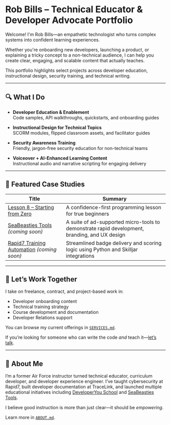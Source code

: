 # Rob Bills – Technical Educator & Developer Advocate Portfolio

Welcome! I'm Rob Bills—an empathetic technologist who turns complex systems into confident learning experiences.

Whether you're onboarding new developers, launching a product, or explaining a tricky concept to a non-technical audience, I can help you create clear, engaging, and scalable content that actually teaches.

This portfolio highlights select projects across developer education, instructional design, security training, and technical writing.

---

## 🔍 What I Do

- **Developer Education & Enablement**  
  Code samples, API walkthroughs, quickstarts, and onboarding guides

- **Instructional Design for Technical Topics**  
  SCORM modules, flipped classroom assets, and facilitator guides

- **Security Awareness Training**  
  Friendly, jargon-free security education for non-technical teams

- **Voiceover + AI-Enhanced Learning Content**  
  Instructional audio and narrative scripting for engaging delivery

---

## 📁 Featured Case Studies

| Title | Summary |
|-------|---------|
| [Lesson 8 – Starting from Zero](case-studies/lesson8-starting-from-zero.md) | A confidence-first programming lesson for true beginners |
| [SeaBeasties Tools](case-studies/seabeasties-tools-summary.md) _(coming soon)_ | A suite of ad-supported micro-tools to demonstrate rapid development, branding, and UX design |
| [Rapid7 Training Automation](case-studies/rapid7-onboarding-automation.md) _(coming soon)_ | Streamlined badge delivery and scoring logic using Python and Skilljar integrations |

---
## 🤝 Let’s Work Together

I take on freelance, contract, and project-based work in:

- Developer onboarding content
- Technical training strategy
- Course development and documentation
- Developer Relations support

You can browse my current offerings in [`SERVICES.md`](SERVICES.md).

If you’re looking for someone who can write the code *and* teach it—[let’s talk](mailto:robert.al.bills@gmail.com).

---

## 🧭 About Me

I’m a former Air Force instructor turned technical educator, curriculum developer, and developer experience engineer. I’ve taught cybersecurity at Rapid7, built developer documentation at TraceLink, and launched multiple educational initiatives including [DeveloperYou School](https://github.com/DeveloperYouSchool) and [SeaBeasties Tools](https://github.com/SeaBeasties).

I believe good instruction is more than just clear—it should be *empowering*.

Learn more in [`ABOUT.md`](ABOUT.md).
